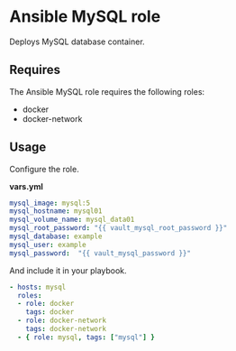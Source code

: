 # Ansible MySQL role

Deploys MySQL database container.

## Requires

The Ansible MySQL role requires the following roles:

* docker
* docker-network

## Usage

Configure the role.

**vars.yml**

```yml
mysql_image: mysql:5
mysql_hostname: mysql01
mysql_volume_name: mysql_data01
mysql_root_password: "{{ vault_mysql_root_password }}"
mysql_database: example
mysql_user: example
mysql_password:  "{{ vault_mysql_password }}"
```

And include it in your playbook.

```yml
- hosts: mysql
  roles:
  - role: docker
    tags: docker
  - role: docker-network
    tags: docker-network
  - { role: mysql, tags: ["mysql"] }
```